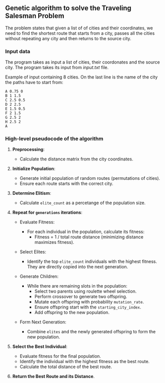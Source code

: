 ## Genetic algorithm to solve the Traveling Salesman Problem

The problem states that given a list of of cities and their coordinates, we need to find the shortest route that starts from a city, passes all the cities without repeating any city and then returns to the source city.

### Input data

The program takes as input a list of cities, their coordonates and the source city.
The program takes its input from _input.txt_ file.

Example of input containing 8 cities. On the last line is the name of the city the paths have to start from:
```
A 0.75 0
B 1 1.5
C 2.5 0.5
D 2 2.5
E 1.5 0.5
F 2 1.5
G 2.5 2
H 2.5 2
A
```

### High-level pseudocode of the algorithm


1. **Preprocessing**:
   - Calculate the distance matrix from the city coordinates.


2. **Initialize Population**:
   - Generate initial population of random routes (permutations of cities).
   - Ensure each route starts with the correct city.


3. **Determine Elitism**:
   - Calculate `elite_count` as a percetange of the population size.


4. **Repeat for `generations` iterations**:
    - Evaluate Fitness:
        - For each individual in the population, calculate its fitness:
          - Fitness = 1 / total route distance (minimizing distance maximizes fitness).

    - Select Elites:
        - Identify the top `elite_count` individuals with the highest fitness. They are directly copied into the next generation.

    - Generate Children:
        - While there are remaining slots in the population:
          - Select two parents using roulette wheel selection.
          - Perform crossover to generate two offspring.
          - Mutate each offspring with probability `mutation_rate`.
          - Ensure offspring start with the `starting_city_index`.
          - Add offspring to the new population.

    - Form Next Generation:
        - Combine `elites` and the newly generated offspring to form the new population.


5. **Select the Best Individual**:
   - Evaluate fitness for the final population.
   - Identify the individual with the highest fitness as the best route.
   - Calculate the total distance of the best route.


6. **Return the Best Route and its Distance**.

